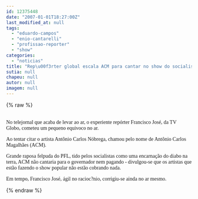 ```yaml
---
id: 12375448
date: "2007-01-01T18:27:00Z"
last_modified_at: null
tags:
  - "eduardo-campos"
  - "enio-cantarelli"
  - "profissao-reporter"
  - "show"
categories:
  - "noticias"
title: "Rep\u00f3rter global escala ACM para cantar no show do socialista Eduardo Campos"
sutia: null
chapeu: null
autor: null
imagem: null
---
```

{% raw %}
<p><P><BR><FONT face=Verdana>No telejornal que acaba de levar ao ar, o experiente repórter Francisco José, da TV Globo, cometeu um pequeno equivoco no ar.</FONT></P></p>
<p><P><FONT face=Verdana>Ao tentar citar o artista Antônio Carlos Nóbrega, chamou pelo nome de Antônio Carlos Magalhães (ACM).</FONT></P></p>
<p><P><FONT face=Verdana>Grande raposa felpuda do PFL, tido pelos socialistas como uma encarnação do diabo na terra, ACM não cantaria para o governador nem pagando - divulgou-se que os artistas que estão fazendo o show popular não estão cobrando nada.</FONT></P></p>
<p><P><FONT face=Verdana>Em tempo, Francisco José, ágil no racioc?nio, corrigiu-se ainda no ar mesmo.<BR></P></FONT> </p>
{% endraw %}